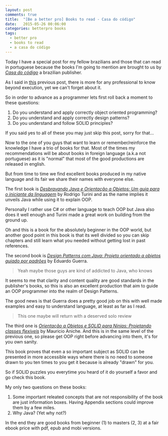 ```yaml
---
layout: post
comments: true
title:  "[Be a better pro] Books to read - Casa do código"
date:   2015-05-26 00:06:00
categories: betterpro books
tags:
  - better pro
  - books to read
  - a casa do código
---
```

Today I have a special post for my fellow brazilians and those that can read in portuguese because the books I'm going to mention are brought to us by *[Casa do código](http://www.casadocodigo.com.br/pages/sobre-a-casa-do-codigo)* a brazilian publisher.

As I said in [this](http://vnavarro.com.br/betterpro/books/2015/03/10/better-pro-books-01.html) previous post, there is more for any professional to know beyond execution, yet we can't forget about it.

So in order to advance as a programmer lets first roll back a moment to these questions:

1. Do you understand and apply correctly object oriented programming?
2. Do you understand and apply correctly design patterns?
3. Do you understand and follow SOLID principles?

If you said yes to all of these you may just skip this post, sorry for that...

Now to the one of you guys that want to learn or remember/reinforce the knowledge I have a trio of books for that. Most of the times my recommendations will be about books in foreign language (a.k.a not portuguese) as it is "normal" that most of the good productions are released in english.

But from time to time we find excellent books produced in my native language and its fair we share their names with everyone else.

The first book is *[Desbravando Java e Orientação a Objetos: Um guia para o iniciante da linguagem](http://www.casadocodigo.com.br/products/livro-orientacao-objetos-java)* by Rodrigo Turini and as the name implies it unveils Java while using it to explain OOP.

Personally I rather use C# or other language to teach OOP but Java also does it well enough and Turini made a great work on building from the ground up.

Oh and this is a book for the absolutely beginner in the OOP world, but another good point in this book is that its well divided so you can skip chapters and still learn what you needed without getting lost in past references.

The second book is *[Design Patterns com Java: Projeto orientado a objetos guiado por padrões](http://www.casadocodigo.com.br/products/livro-design-patterns)* by Eduardo Guerra.

> Yeah maybe those guys are kind of addicted to Java, who knows

It seems to me that clarity and content quality are good standards in the publisher's books, so this is also an excellent production that aim to guide an OOP programmer into the realm of Design Patterns.

The good news is that Guerra does a pretty good job on this with well made examples and easy to understand language, at least as far as I read.

> This one maybe will return with a deserved solo review

The third one is *[Orientação a Objetos e SOLID para Ninjas: Projetando classes flexíveis](http://www.casadocodigo.com.br/products/livro-oo-solid)* by Mauricio Aniche. And this is in the same level of the previous one, so please get OOP right before advancing into them, it's for you own sanity.

This book proves that even a so important subject as SOLID can be presented in more accessible ways where there is no need to someone drawn to you ten times to you get it because is already "drawn" for you.

So if SOLID puzzles you everytime you heard of it do yourself a favor and go check this book.

My only two questions on these books:

1. Some important releated concepts that are not responsibility of the book are just information boxes. Having Appendix sections could improve them by a few miles.
2. Why Java? (Yet why not?)

In the end they are good books from beginner (1) to masters (2, 3) at a fair ebook price with pdf, epub and mobi versions.

